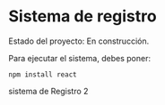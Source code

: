 <h1>Sistema de registro</h1>

Estado del proyecto: En construcción.

Para ejecutar el sistema, debes poner:

```npm install react```

sistema de Registro 2
